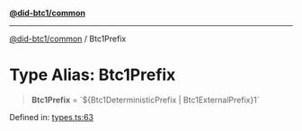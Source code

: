 [**@did-btc1/common**](../README.md)

***

[@did-btc1/common](../globals.md) / Btc1Prefix

# Type Alias: Btc1Prefix

> **Btc1Prefix** = \`$\{Btc1DeterministicPrefix \| Btc1ExternalPrefix\}1\`

Defined in: [types.ts:63](https://github.com/dcdpr/did-btc1-js/blob/751aedd75738c26882a2149e644ae32b9e424707/packages/common/src/types.ts#L63)
